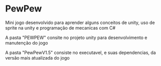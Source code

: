 # PewPew
Mini jogo desenvolvido para aprender alguns conceitos de unity, uso de sprite na unity e programação de mecanicas com C#


A pasta "PEWPEW" consite no projeto unity para desenvolvimento e manutenção do jogo

A pasta "PewPewV1.5" consiste no executavel, e suas dependencias, da versão mais atualizada do jogo
